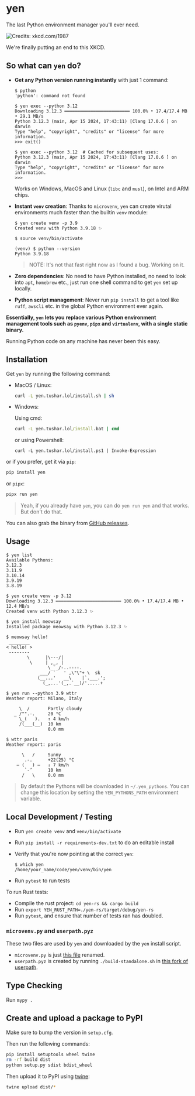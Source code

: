 # yen

The last Python environment manager you'll ever need.

![Credits: xkcd.com/1987](https://imgs.xkcd.com/comics/python_environment.png)

We're finally putting an end to this XKCD.

## So what can `yen` do?

- **Get any Python version running instantly** with just 1 command:

  ```console
  $ python
  'python': command not found

  $ yen exec --python 3.12
  Downloading 3.12.3 ━━━━━━━━━━━━━━━━━━━━━━━━━ 100.0% • 17.4/17.4 MB • 29.1 MB/s
  Python 3.12.3 (main, Apr 15 2024, 17:43:11) [Clang 17.0.6 ] on darwin
  Type "help", "copyright", "credits" or "license" for more information.
  >>> exit()

  $ yen exec --python 3.12  # Cached for subsequent uses:
  Python 3.12.3 (main, Apr 15 2024, 17:43:11) [Clang 17.0.6 ] on darwin
  Type "help", "copyright", "credits" or "license" for more information.
  >>>
  ```

  Works on Windows, MacOS and Linux (`libc` and `musl`), on Intel and ARM chips.

- **Instant `venv` creation**: Thanks to `microvenv`, `yen` can create virutal
  environments much faster than the builtin `venv` module:

  ```console
  $ yen create venv -p 3.9
  Created venv with Python 3.9.18 ✨

  $ source venv/bin/activate

  (venv) $ python --version
  Python 3.9.18
  ```

  > NOTE: It's not that fast right now as I found a bug. Working on it.

- **Zero dependencies**: No need to have Python installed, no need to look into `apt`,
  `homebrew` etc., just run one shell command to get `yen` set up locally.

- **Python script management**: Never run `pip install` to get a tool like `ruff`,
  `awscli` etc. in the global Python environment ever again.

**Essentially, `yen` lets you replace various Python environment management tools
such as `pyenv`, `pipx` and `virtualenv`, with a single static binary.**

Running Python code on any machine has never been this easy.

## Installation

Get `yen` by running the following command:

- MacOS / Linux:

  ```bash
  curl -L yen.tushar.lol/install.sh | sh
  ```

- Windows:

  Using cmd:

  ```cmd
  curl -L yen.tushar.lol/install.bat | cmd
  ```

  or using Powershell:

  ```pwsh
  curl -L yen.tushar.lol/install.ps1 | Invoke-Expression
  ```

or if you prefer, get it via `pip`:

```bash
pip install yen
```

or `pipx`:

```bash
pipx run yen
```

> Yeah, if you already have `yen`, you can do `yen run yen` and that works.
> But don't do that.

You can also grab the binary from [GitHub releases](https://github.com/tusharsadhwani/yen/releases).

## Usage

```console
$ yen list
Available Pythons:
3.12.3
3.11.9
3.10.14
3.9.19
3.8.19

$ yen create venv -p 3.12
Downloading 3.12.3 ━━━━━━━━━━━━━━━━━━━━━━━━━ 100.0% • 17.4/17.4 MB • 12.4 MB/s
Created venv with Python 3.12.3 ✨

$ yen install meowsay
Installed package meowsay with Python 3.12.3 ✨

$ meowsay hello!
 ________
< hello! >
 --------
        \      |\---/|
         \     | ,_, |
                \_`_/-..----.
             ___/ `   ' ,\"\"+ \  sk
            (__...'   __\    |`.___.';
              (_,...'(_,.`__)/'.....+

$ yen run --python 3.9 wttr
Weather report: Milano, Italy

     \  /       Partly cloudy
   _ /"".-.     20 °C
     \_(   ).   ↑ 4 km/h
     /(___(__)  10 km
                0.0 mm

$ wttr paris
Weather report: paris

      \   /     Sunny
       .-.      +22(25) °C
    ― (   ) ―   ↓ 7 km/h
       `-’      10 km
      /   \     0.0 mm
```

> By default the Pythons will be downloaded in `~/.yen_pythons`.
> You can change this location by setting the `YEN_PYTHONS_PATH` environment variable.

## Local Development / Testing

- Run `yen create venv` and `venv/bin/activate`
- Run `pip install -r requirements-dev.txt` to do an editable install
- Verify that you're now pointing at the correct `yen`:

  ```console
  $ which yen
  /home/your_name/code/yen/venv/bin/yen
  ```

- Run `pytest` to run tests

To run Rust tests:

- Compile the rust project: `cd yen-rs && cargo build`
- Run `export YEN_RUST_PATH=./yen-rs/target/debug/yen-rs`
- Run `pytest`, and ensure that number of tests ran has doubled.

### `microvenv.py` and `userpath.pyz`

These two files are used by `yen` and downloaded by the `yen` install script.

- `microvenv.py` is just [this file][1] renamed.
- `userpath.pyz` is created by running `./build-standalone.sh` in
  [this fork of userpath][2].

[1]: https://github.com/brettcannon/microvenv/blob/3460d1e/microvenv/_create.py
[2]: https://github.com/tusharsadhwani/userpath-standalone

## Type Checking

Run `mypy .`

## Create and upload a package to PyPI

Make sure to bump the version in `setup.cfg`.

Then run the following commands:

```bash
pip install setuptools wheel twine
rm -rf build dist
python setup.py sdist bdist_wheel
```

Then upload it to PyPI using [twine](https://twine.readthedocs.io/en/latest/#installation):

```bash
twine upload dist/*
```
